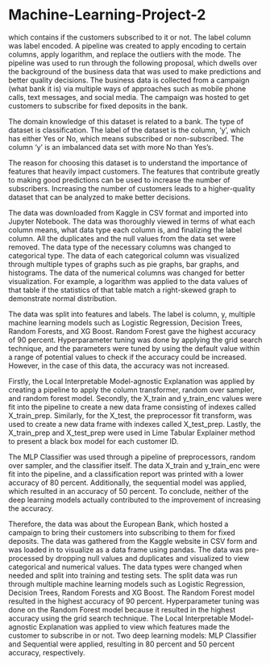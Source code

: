 # Machine-Learning-Project-2

 which
contains if the customers subscribed to it or not. The label column was label encoded. A
pipeline was created to apply encoding to certain columns, apply logarithm, and replace
the outliers with the mode. The pipeline was used to run through the following proposal,
which dwells over the background of the business data that was used to make predictions
and better quality decisions. The business data is collected from a campaign (what bank it is)
via multiple ways of approaches such as mobile phone calls, text messages, and social media.
The campaign was hosted to get customers to subscribe for fixed deposits in the bank.

The domain knowledge of this dataset is related to a bank. The type of dataset is
classification. The label of the dataset is the column, ‘y’, which has either Yes or No,
which means subscribed or non-subscribed. The column ‘y’ is an imbalanced data set
with more No than Yes’s.

The reason for choosing this dataset is to understand the importance of features
that heavily impact customers. The features that contribute greatly to
making good predictions can be used to increase the number of subscribers. Increasing
the number of customers leads to a higher-quality dataset that can be analyzed to
make better decisions.

The data was downloaded from Kaggle in CSV format and imported into Jupyter
Notebook. The data was thoroughly viewed in terms of what each column means, what
data type each column is, and finalizing the label column. All the duplicates and the null
values from the data set were removed. The data type of the necessary columns was
changed to categorical type. The data of each categorical column was visualized
through multiple types of graphs such as pie graphs, bar graphs, and histograms. The data
of the numerical columns was changed for better visualization. For example, a logarithm
was applied to the data values of that table if the statistics of that table match a
right-skewed graph to demonstrate normal distribution.

The data was split into features and labels. The label is column, y, multiple machine
learning models such as Logistic Regression, Decision Trees, Random Forests, and XG
Boost. Random Forest gave the highest accuracy of 90 percent. Hyperparameter tuning
was done by applying the grid search technique, and the parameters were tuned by using
the default value within a range of potential values to check if the accuracy could be
increased. However, in the case of this data, the accuracy was not increased.

Firstly, the Local Interpretable Model-agnostic Explanation was applied by
creating a pipeline to apply the column transformer, random over sampler, and random
forest model. Secondly, the X_train and y_train_enc values were fit into the pipeline to
create a new data frame consisting of indexes called X_train_prep. Similarly, for the
X_test, the preprocessor fit transform, was used to create a new data frame with indexes
called X_test_prep. Lastly, the X_train_prep and X_test_prep were used in Lime Tabular
Explainer method to present a black box model for each customer ID.

The MLP Classifier was used through a pipeline of preprocessors, random over
sampler, and the classifier itself. The data X_train and y_train_enc were fit into the
pipeline, and a classification report was printed with a lower accuracy of 80 percent.
Additionally, the sequential model was applied, which resulted in an accuracy of 50
percent. To conclude, neither of the deep learning models actually contributed to the
improvement of increasing the accuracy.

Therefore, the data was about the European Bank, which hosted a campaign to
bring their customers into subscribing to them for fixed deposits. The data was gathered
from the Kaggle website in CSV form and was loaded in to visualize as a data frame
using pandas. The data was pre-processed by dropping null values and duplicates and
visualized to view categorical and numerical values. The data types were changed
when needed and split into training and testing sets. The split data was run
through multiple machine learning models such as Logistic Regression, Decision Trees,
Random Forests and XG Boost. The Random Forest model resulted in the highest
accuracy of 90 percent. Hyperparameter tuning was done on the Random Forest model
because it resulted in the highest accuracy using the grid search technique. The Local
Interpretable Model-agnostic Explanation was applied to view which features made the
customer to subscribe in or not. Two deep learning models: MLP Classifier and
Sequential were applied, resulting in 80 percent and 50 percent accuracy,
respectively.
